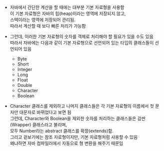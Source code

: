 

- 자바에서 간단한 계산을 할 때에는 대부분 기본 자료형을 사용함  
  이 기본 자료형은 자바의 힙(heap)이라는 영역에 저장되지 않고,  
  스택이라는 영역에 저장되어 관리됨.  
  따라서 계산할 때 보다 빠른 처리가 가능함
  

- 그런데, 이러한 기본 자료형의 숫자를 객체로 처리해야 할 필요가 있을 수도 있음  
  따라서 자바에는 다음과 같이 기본 자료형으로 선언되어 있는 타입의 클래스들이 선언되어 있음 
  - Byte
  - Short
  - Integer
  - Long
  - Float
  - Double
  - Character
  - Boolean
 
 
 - Character 클래스를 제외하고 나머지 클래스들은 각 기본 자료형의 이름에서 첫 문자만 대문자로 바뀌었다고 보면 됨  
   그런데, Character와 Boolean을 제외한 숫자를 처리하는 클래스들은 감싼(Wrapper) 클래스라고 불리며,  
   모두 Number라는 abstract 클래스를 확장(extends)함.  
   그리고 겉보기에는 참조 자료형이지만, 기본 자료형처럼 사용할 수 있음  
   왜냐하면 자바 컴파일러에서 자동으로 형 변환을 해주기 때문임  
   
   
   
   
